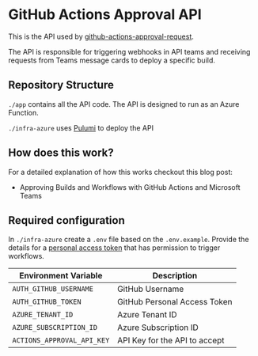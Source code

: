# GitHub Actions Approval API
This is the API used by [github-actions-approval-request](https://github.com/jamesridgway/github-actions-approval-request).

The API is responsible for triggering webhooks in API teams and receiving requests from Teams message cards to deploy a specific build.

## Repository Structure

`./app` contains all the API code. The API is designed to run as an Azure Function.

`./infra-azure` uses [Pulumi](https://www.pulumi.com/) to deploy the API

## How does this work?

For a detailed explanation of how this works checkout this blog post:

* Approving Builds and Workflows with GitHub Actions and Microsoft Teams

## Required configuration
In `./infra-azure` create a `.env` file based on the `.env.example`. Provide the details for a [personal access token](https://docs.github.com/en/authentication/keeping-your-account-and-data-secure/creating-a-personal-access-token) that has permission to trigger workflows.

| Environment Variable        | Description                   |
| --------------------------- | ----------------------------- |
| `AUTH_GITHUB_USERNAME`      | GitHub Username               |
| `AUTH_GITHUB_TOKEN`         | GitHub Personal Access Token  |
| `AZURE_TENANT_ID`           | Azure Tenant ID               |
| `AZURE_SUBSCRIPTION_ID`     | Azure Subscription ID         |
| `ACTIONS_APPROVAL_API_KEY`  | API Key for the API to accept |
